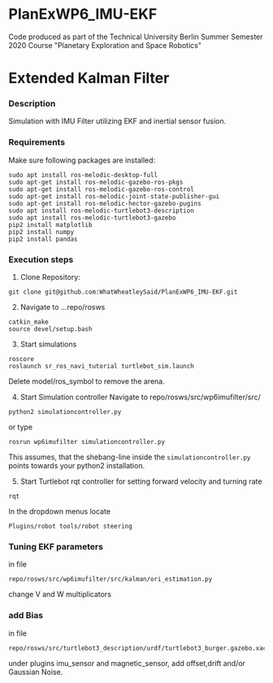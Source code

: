 # PlanExWP6_IMU-EKF
Code produced as part of the Technical University Berlin Summer Semester 2020 Course "Planetary Exploration and Space Robotics"

# Extended Kalman Filter

### Description
Simulation with IMU Filter utilizing EKF and inertial sensor fusion.

### Requirements
Make sure following packages are installed:

~~~
sudo apt install ros-melodic-desktop-full
sudo apt-get install ros-melodic-gazebo-ros-pkgs
sudo apt-get install ros-melodic-gazebo-ros-control
sudo apt-get install ros-melodic-joint-state-publisher-gui
sudo apt-get install ros-melodic-hector-gazebo-pugins
sudo apt install ros-melodic-turtlebot3-description
sudo apt install ros-melodic-turtlebot3-gazebo
pip2 install matplotlib
pip2 install numpy
pip2 install pandas
~~~

### Execution steps
1) Clone Repository:
~~~
git clone git@github.com:WhatWheatleySaid/PlanExWP6_IMU-EKF.git
~~~

2) Navigate to ...repo/rosws
~~~
catkin_make
source devel/setup.bash
~~~

3) Start simulations
~~~
roscore
roslaunch sr_ros_navi_tutorial turtlebot_sim.launch
~~~
Delete model/ros_symbol to remove the arena.

4) Start Simulation controller
Navigate to repo/rosws/src/wp6imufilter/src/
~~~
python2 simulationcontroller.py
~~~
or type
~~~
rosrun wp6imufilter simulationcontroller.py
~~~
This assumes, that the shebang-line inside the `simulationcontroller.py` points towards your python2 installation.

5) Start Turtlebot rqt controller for setting forward velocity and turning rate
~~~
rqt
~~~
In the dropdown menus locate
~~~
Plugins/robot tools/robot steering
~~~

### Tuning EKF parameters
in file
~~~
repo/rosws/src/wp6imufilter/src/kalman/ori_estimation.py
~~~
change V and W multiplicators

### add Bias
in file
~~~
repo/rosws/src/turtlebot3_description/urdf/turtlebot3_burger.gazebo.xacro
~~~
under plugins imu_sensor and magnetic_sensor, add offset,drift and/or Gaussian Noise.
